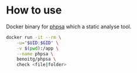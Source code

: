 # How to use

Docker binary for [phpsa](https://phpsa.dmtry.me/) which a static analyse tool.

```bash
docker run -it --rm \
    -u="$UID:$GID" \
    -v $(pwd):/app \
    --name phpsa \
    benoitg/phpsa \
    check <file|folder>
```
